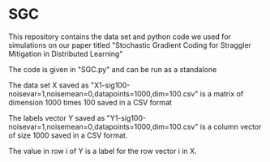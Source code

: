 # SGC
This repository contains the data set and python code we used for simulations on our paper titled "Stochastic Gradient Coding for  Straggler Mitigation in Distributed Learning"

The code is given in "SGC.py" and can be run as a standalone

The data set X saved as "X1-sig100-noisevar=1,noisemean=0,datapoints=1000,dim=100.csv" is a matrix of dimension 1000 times 100 saved in a CSV format

The labels vector Y saved as "Y1-sig100-noisevar=1,noisemean=0,datapoints=1000,dim=100.csv" is a column vector of size 1000 saved in a CSV format. 

The value in row i of Y is a label for the row vector i in X.
